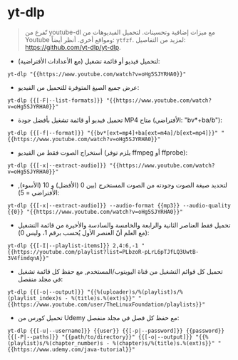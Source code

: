 # yt-dlp

> تّفرع من youtube-dl مع ميزات إضافية وتحسينات.
> لتحميل الفيديوهات من Youtube ومواقع أخرى.
> أنظر أيضاً: `ytfzf`.
> لمزيد من التفاصيل: <https://github.com/yt-dlp/yt-dlp>.

- لتحميل فيديو أو قائمة تشغيل (مع الأعدادات الأفتراضية):

`yt-dlp "{{https://www.youtube.com/watch?v=oHg5SJYRHA0}}"`

- عرض جميع الصيغ المتوفرة للتحميل من الفيديو:

`yt-dlp {{[-F|--list-formats]}} "{{https://www.youtube.com/watch?v=oHg5SJYRHA0}}"`

- تحميل فيديو أو قائمة تشغيل بأفضل جودة MP4 متاح (الأفتراضي: "bv\*+ba/b"):

`yt-dlp {{[-f|--format]}} "{{bv*[ext=mp4]+ba[ext=m4a]/b[ext=mp4]}}" "{{https://www.youtube.com/watch?v=oHg5SJYRHA0}}"`

- أستخراج الصوت فقط من الفيديو (يلزم توفر ffmpeg أو ffprobe):

`yt-dlp {{[-x|--extract-audio]}} "{{https://www.youtube.com/watch?v=oHg5SJYRHA0}}"`

- لتحديد صيغة الصوت وجودته من الصوت المستخرج  (بين 0 (الأفضل) و 10 (الأسوء), الأفتراضي = 5):

`yt-dlp {{[-x|--extract-audio]}} --audio-format {{mp3}} --audio-quality {{0}} "{{https://www.youtube.com/watch?v=oHg5SJYRHA0}}"`

- تحميل فقط العناصر الثانية والرابعة والخامسة والسادسة والأخيرة من قائمة التشغيل (مع العلم أنّ العنصر الأول يُحسب برقم 1، وليس 0):

`yt-dlp {{[-I|--playlist-items]}} 2,4:6,-1 "{{https://youtube.com/playlist?list=PLbzoR-pLrL6pTJfLQ3UwtB-3V4fimdqnA}}"`

- تحميل كل قوائم التشغيل من قناة اليويتوب/المستخدم, مع حفظ كل قائمة تشغيل في مجلد منفصل:

`yt-dlp {{[-o|--output]}} "{{%(uploader)s/%(playlist)s/%(playlist_index)s - %(title)s.%(ext)s}}" "{{https://www.youtube.com/user/TheLinuxFoundation/playlists}}"`

- تحميل كورس من Udemy مع حفظ كل فصل في مجلد منفصل:

`yt-dlp {{[-u|--username]}} {{user}} {{[-p|--password]}} {{password}} {{[-P|--paths]}} "{{path/to/directory}}" {{[-o|--output]}} "{{%(playlist)s/%(chapter_number)s - %(chapter)s/%(title)s.%(ext)s}}" "{{https://www.udemy.com/java-tutorial}}"`
